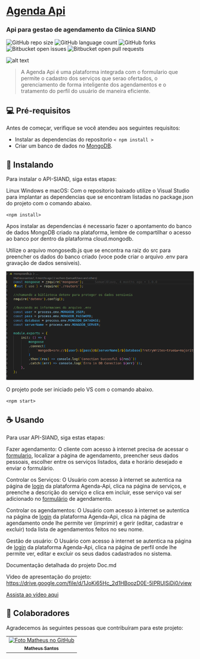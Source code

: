 # [Agenda Api](https://api-siand-esqe.onrender.com/)
<h3>Api para gestao de agendamento da Clinica SIAND</h3>

![GitHub repo size](https://img.shields.io/github/repo-size/SamuelOlavo/API-SIAND?style=for-the-badge)
![GitHub language count](https://img.shields.io/github/languages/count/SamuelOlavo/API-SIAND?style=for-the-badge)
![GitHub forks](https://img.shields.io/github/forks/SamuelOlavo/API-SIAND?style=for-the-badge)
![Bitbucket open issues](https://img.shields.io/bitbucket/issues/SamuelOlavo/API-SIAND?style=for-the-badge)
![Bitbucket open pull requests](https://img.shields.io/bitbucket/pr-raw/SamuelOlavo/API-SIAND?style=for-the-badge)


<!-- [![](https://www.youtube.com/watch?v=8JJ101D3knE)](html/Img/preset.webm) -->


![alt text](html/Img/preset.gif)

<!-- 
<img src="./html/Img/agenda3.jpeg.png" alt="Exemplo imagem"> -->

> A Agenda Api é uma plataforma integrada com o formulario que permite o cadastro dos serviços que serao ofertados, o gerenciamento de forma inteligente dos agendamentos e o tratamento do perfil do usuário de maneira eficiente.

<!-- ### Ajustes e melhorias

O projeto ainda está em desenvolvimento e as próximas atualizações serão voltadas nas seguintes tarefas:

- [x] Tarefa 1
- [x] Tarefa 2
- [x] Tarefa 3
- [ ] Tarefa 4
- [ ] Tarefa 5 -->

## 💻 Pré-requisitos

Antes de começar, verifique se você atendeu aos seguintes requisitos:

- Instalar as dependencias do repositorio `< npm install >`
- Criar um banco de dados no [MongoDB](https://cloud.mongodb.com/).  
<!-- - Sistema desenvolvido em NodeJS. `<Windows / Linux / Mac>`. -->
<!-- - Você leu `<guia / link / documentação_relacionada_ao_projeto>`. -->


## 🚀 Instalando <API-SIAND>

Para instalar o API-SIAND, siga estas etapas:

Linux Windows e macOS:
Com o repositorio baixado utilize o Visual Studio para implantar as dependencias que se encontram listadas no package.json do projeto com o comando abaixo.

```
<npm install>
```

Apos instalar as dependencias é necessario fazer o apontamento do banco de dados MongoDB criado na plataforma, lembre de compartilhar o acesso ao banco por dentro da plataforma cloud.mongodb.

Utilize o arquivo mongosedb.js que se encontra na raiz do src para preencher os dados do banco criado (voce pode criar o arquivo .env para gravação de dados sensiveis).

![alt text](html/Img/image.png)


O projeto pode ser iniciado pelo VS com o comando abaixo.

```
<npm start>
```

## ☕ Usando <API-SIAND>

Para usar API-SIAND, siga estas etapas:

Fazer agendamento: O cliente com acesso à internet precisa de acessar o [formulario](http://localhost:3000/old%20formulario.html), localizar a página de agendamento, preencher seus dados pessoais, escolher entre os serviços listados, data e horário desejado e enviar o formulário.

Controlar os Serviços: O Usuário com acesso à internet se autentica na página de [login](http://localhost:3000/login.html) da plataforma Agenda-Api, clica na página de serviços, e preenche a descrição do serviço e clica em incluir, esse serviço vai ser adicionado no [formulário](http://localhost:3000/old%20formulario.html) de agendamento.

Controlar os agendamentos: O Usuário com acesso à internet se autentica na página de [login](http://localhost:3000/login.html) da plataforma Agenda-Api, clica na página de agendamento onde lhe permite ver (imprimir) e gerir (editar, cadastrar e excluir) toda lista de agendamentos feitos no seu nome.

Gestão de usuário: O Usuário com acesso à internet se autentica na página de [login](http://localhost:3000/login.html) da plataforma Agenda-Api, clica na página de perfil onde lhe permite ver, editar e excluir os seus dados cadastrados no sistema.

Documentação detalhada do projeto Doc.md

Video de apresentação do projeto: https://drive.google.com/file/d/1JoKi65Hc_2d1HBoozD0E-5IPRUlSiDi0/view

[Assista ao vídeo aqui](https://www.youtube.com/watch?v=UJ6HcbUBq5Y)




## 🤝 Colaboradores

Agradecemos às seguintes pessoas que contribuíram para este projeto:

<table>
  <tr>
    <td align="center">
      <a href="#" title="defina o titulo do link">
        <img src="https://avatars.githubusercontent.com/u/73472526?v=4" width="100px;" alt="Foto Matheus no GitHub"/><br>
        <sub>
          <b>Matheus Santos</b>
        </sub>
      </a>
    </td>
  </tr>
</table>
